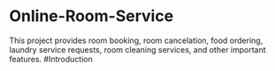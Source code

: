 # Online-Room-Service
This project provides room booking, room cancelation, food ordering, laundry service requests, room cleaning services, and other important features.
#Introduction

